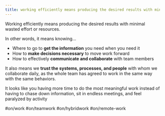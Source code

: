 ```yaml
---
title: working efficiently means producing the desired results with minimal wasted effort or resources
---
```

Working efficiently means producing the desired results with minimal wasted effort or resources.

In other words, it means knowing…

-   Where to go to **get the information** you need when you need it
-   How to **make decisions necessary** to move work forward
-   How to effectively **communicate and collaborate** with team members

It also means we ********************************************************************************trust the systems, processes, and people******************************************************************************** with whom we collaborate daily, as the whole team has agreed to work in the same way with the same behaviors.

It looks like you having more time to do the most meaningful work instead of having to chase down information, sit in endless meetings, and feel paralyzed by activity

#on/work #on/teamwork #on/hybridwork #on/remote-work